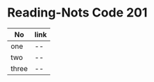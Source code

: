 # Reading-Nots Code 201

| No   | link     | 
| ---------- | ------------- |
| one |  -- | 
| two |  --   |  
| three | --|  
    
